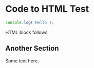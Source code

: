 # Code to HTML Test

```js
console.log('Hello');
```
<div>HTML block follows</div>

## Another Section

Some text here.
